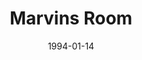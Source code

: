 ---
title: Marvins Room
date: 1994-01-14
closing_date: 1994-01-29
layout: productions
playbill:
Theatre: Theatre Jacksonville
Venue: Little Theatre
cast:
- Bessie: Margaret Kaler Reynolds
- Dr. Wally: Brad Trowbridge
- Ruth: Elyse Brady
- Bob: Charles Shami
- Lee: Sadie MacKenzie
- Dr. Charlotte/Retirement Director: Peggie Black
- Hank: Chris Tilley
- Charlie: David Cohen
- Marvin: Don Leslie
crew:
- Artistic Director: Ian Mairs
- Scenic Designers:
  - Shawn Meharg
  - Craig Van Zandt
- Assistant Director: Kathy Biddle
- Stage Manager: Jon Bennett
- Lighting Design: Abbie Weltsek
- Lighting Operator: Gloria Pepe
- Costumes: Kathy Biddle
- Sound Design: Michael Lipp
- Sound Operator: Gloria Pepe
- Hair and Make-up: Florence Le Furr
orchestra:
---